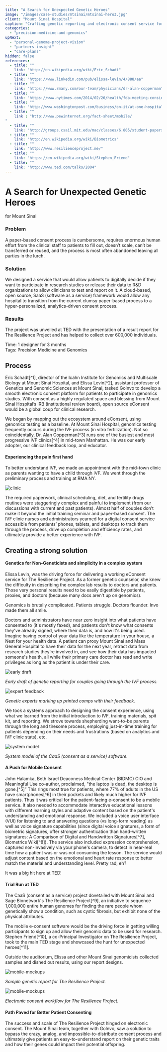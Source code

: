 ```yaml
---
title: "A Search for Unexpected Genetic Heroes"
image: "/images/case-studies/mtsinai/mtsinai-hero3.jpg"
client: "Mount Sinai Hospital"
caption: "Crafting genetic reporting and electronic consent service for The Resilience Project, born at TED 2014."
categories:
  - "precision-medicine-and-genomics"
upNext:
  - "personal-genome-project-vision"
  - "partners-insight"
  - "care-plans"
hidden: false
references:
  - title: ""
    link: "http://en.wikipedia.org/wiki/Eric_Schadt"
  - title: ""
    link: "https://www.linkedin.com/pub/elissa-levin/4/888/aa"
  - title: ""
    link: "https://www.rmany.com/our-team/physicians/dr-alan-copperman"
  - title: ""
    link: "https://www.nytimes.com/2014/02/26/health/fda-meeting-considers-controversial-fertility-procedure.html?_r=0"
  - title: ""
    link: "http://www.washingtonpost.com/business/on-it/at-one-hospital-iphones-ipads-and-google-glass-become-key-medical-tools/2014/07/13/ce2657b0-0842-11e4-a0dd-f2b22a257353_story.html"
  - title: ""
    link : "http://www.pewinternet.org/fact-sheet/mobile/
"
  - title: ""
    link: "http://groups.csail.mit.edu/mac/classes/6.805/student-papers/fall97-papers/fillingham-sig.html"
  - title: ""
    link: "http://en.wikipedia.org/wiki/Biometrics"
  - title: ""
    link: "http://www.resilienceproject.me/"
  - title: ""
    link: "https://en.wikipedia.org/wiki/Stephen_Friend"
  - title: ""
    link: "http://www.ted.com/talks/2004"
---
```





# A Search for Unexpected Genetic Heroes
for Mount Sinai

### Problem

A paper-based consent process is cumbersome, requires enormous human effort from the clinical staff to patients to fill out, doesn’t scale, can’t be transferred or reused, and the process is most often abandoned leaving all parties in the lurch.

### Solution

We designed a service that would allow patients to digitally decide if they want to participate in research studies or release their data to R&D organizations to allow clinicians to test and report on it. A cloud-based, open source, SaaS (software as a service) framework would allow any hospital to transition from the current clumsy paper-based process to a hyper-personalized, analytics-driven consent process.

### Results

The project was unveiled at TED with the presentation of a result report for The Resilience Project and has helped to collect over 600,000 individuals.

<span class="text--uppercase text--gray text--bold text--spacing">Time:</span> 1 designer for 3 months
<br /><span class="text--uppercase text--gray text--bold text--spacing">Tags:</span> Precision Medicine and Genomics

<Divider />

## Process

Eric Schadt[^1], director of the Icahn Institute for Genomics and Multiscale Biology at Mount Sinai Hospital, and Elissa Levin[^2], assistant professor of Genetics and Genomic Sciences at Mount Sinai, tasked GoInvo to develop a smooth electronic consent platform for patients to participate in genomics studies. With consent as a highly regulated space and blessing from Mount Sinai Hospital’s IRB (institutional review board), open source eConsent would be a global coup for clinical research.

We began by mapping out the ecosystem around eConsent, using genomics testing as a baseline. At Mount Sinai Hospital, genomics testing frequently occurs during the IVF process (in vitro fertilization). Not so coincidentally, Dr. Alan Copperman[^3] runs one of the busiest and most progressive IVF clinics[^4] in mid-town Manhattan. He was our early adopter, our clinical feedback loop, and educator.

#### Experiencing the pain first hand

To better understand IVF, we made an appointment with the mid-town clinic as parents wanting to have a child through IVF. We went through the preliminary process and training at RMA NY.

![clinic](/images/case-studies/mtsinai/mtsinai-clinician2.jpg)

The required paperwork, clinical scheduling, diet, and fertility drugs routines were staggeringly complex and painful to implement (from our discussions with current and past patients). Almost half of couples don’t make it beyond the initial training seminar and paper-based consent. The IVF clinic nurses and administrators yearned for a digital consent service accessible from patients’ phones, tablets, and desktops to track them through the process, drive up completion and efficiency rates, and ultimately provide a better experience with IVF.

<Divider />

## Creating a strong solution

#### Genetics for Non-Geneticists and simplicity in a complex system
Elissa Levin, was the driving force for delivering a working eConsent service for The Resilience Project. As a former genetic counselor, she knew the difficulty in describing the complex lab results to doctors and patients. Those very personal results need to be easily digestible by patients, proxies, and doctors (because many docs aren't up on genomics).

<Quote quotee="Elissa Levin" quoteeSub="Head, Genomics and Integrative Health Innovations, Icahn School of Medicine at Mount Sinai">Genomics is brutally complicated. Patients struggle. Doctors flounder. Invo made them all smile.</Quote>

Doctors and administrators have near zero insight into what patients have consented to (it's mostly faxed), and patients don't know what consents they've already signed, where their data is, and how it's being used. Imagine having control of your data like the temperature in your house, a Nest for your health data. A patient can proxy Mount Sinai and Mass General Hospital to have their data for the next year, retract data from research studies they’re involved in, and see how their data has impacted someone's health, all while their primary care doctor has read and write privileges as long as the patient is under their care.

![early draft](/images/case-studies/mtsinai/mtsinai-annotated1.jpg)

*Early draft of genetic reporting for couples going through the IVF process.*

![expert feedback](/images/case-studies/mtsinai/mtsinai-annotated2.jpg)

*Genetic experts marking up printed comps with their feedback.*

We took a systems approach to designing the consent experience, using what we learned from the initial introduction to IVF, training materials, spit kit, and reporting. We strove towards shepherding want-to-be parents through the long and tiresome process, employing just-in-time training for patients depending on their needs and frustrations (based on analytics and IVF clinic stats), etc.

![system model](/images/case-studies/mtsinai/mtsinai-system.jpg)

*System model of the CaaS (consent as a service) software.*

#### A Push for Mobile Consent
John Halamka, Beth Israel Deaconess Medical Center (BIDMC) CIO and Meaningful Use co-author, proclaimed, "the laptop is dead, the desktop is gone.[^5]” This rings most true for patients, where 77% of adults in the US have smartphones[^6] in their pockets and likely much higher for IVF patients. Thus it was critical for the patient-facing e-consent to be a mobile service. It also needed to accommodate interactive educational lessons with different learning styles and adaptive content based on the patient's understanding and emotional response. We included a voice user interface (VUI) for listening to and answering questions (vs long-form reading) as well as voice signature capabilities (since digital voice signatures, a form of biometric signatures, offer stronger authentication than hand-written signatures: A Comparison of Digital and Handwritten Signatures[^7], Biometrics Wiki[^8]). The service also included expression comprehension, captured non-invasively via your phone's camera, to detect in near-real time how a patient was or was not consuming the lesson. The service would adjust content based on the emotional and heart rate response to better match the material and understanding level. Pretty rad, eh?

<Quote quotee="Elissa Levin" quoteeSub="Head, Genomics and Integrative Health Innovations, Icahn School of Medicine at Mount Sinai">It was a big hit here at TED!</Quote>

#### Trial Run at TED
The CaaS (consent as a service) project dovetailed with Mount Sinai and Sage Bionetwork's The Resilience Project[^9], an initiative to sequence 1,000,000 entire human genomes for finding the rare people whom genetically show a condition, such as cystic fibrosis, but exhibit none of the physical attributes.

The mobile e-consent software would be the driving force in getting willing participants to sign up and allow their genomic data to be used for research. Stephen Friend[^10], a co-Principal Investigator on The Resilience Project, took to the main TED stage and showcased the hunt for unexpected heroes[^11].

<!-- TODO: embed video -->

Outside the auditorium, Elissa and other Mount Sinai genomicists collected samples and dished out results, using our report designs.

![mobile-mockups](/images/case-studies/mtsinai/mtsinai-report.jpg)

*Sample genetic report for The Resilience Project.*

![mobile-mockups](/images/case-studies/mtsinai/mtsinai-mockups.jpg)

*Electronic consent workflow for The Resilience Project.*

#### Path Paved for Better Patient Consenting
The success and scale of The Resilience Project hinged on electronic consent. The Mount Sinai team, together with GoInvo, saw a solution to bypass the crazy, analog, and impossible-to-distribute consent process and ultimately give patients an easy-to-understand report on their genetic traits and how their genes could impact their potential offspring.
